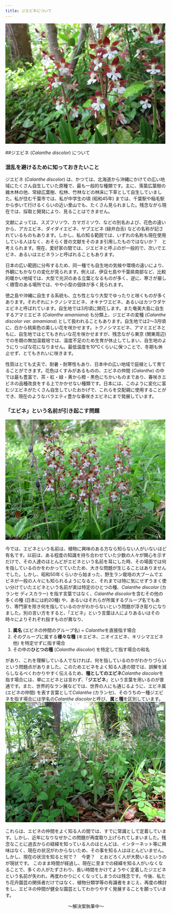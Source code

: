 ```yaml
---
title: ジエビネについて
---
```

<img src="/assets/images/JIEBINE_Calanthe_discolor_1.jpg" width="500" alt="ジエビネ (Calanthe discolor) - Ranyuen" />

##ジエビネ (<i>Calanthe discolor</i>) について

### 混乱を避けるために知っておきたいこと
ジエビネ (<i>Calanthe discolor</i>) は、かつては、北海道から沖縄にかけての広い地域にたくさん自生していた原種で、最も一般的な種類です。主に、落葉広葉樹の雑木林の他、常緑広葉樹、松林、竹林などの林床に下草として自生していました。私が住む千葉市では、私が中学生の頃 (昭和45年) までは、千葉駅や稲毛駅から歩いて行けるくらいの近い里山でも、たくさん見られました。残念ながら現在では、採取と開発により、見ることはできません。

文献によっては、スズフリソウ、カマガミソウ、などの別名および、花色の違いから、アカエビネ、ダイダイエビネ、ヤブエビネ (緑弁白舌) などの名称が記されているものもあります。しかし、私の知る範囲では、いずれの名称も現在使用している人はなく、おそらく昔の文献をそのまま引用したものではないか？　と考えられます。現在、愛好家の間では、ジエビネと呼ぶのが一般的で、次いでエビネ、あるいはエビネランと呼ばれることもあります。

日本の広い範囲に分布するため、同一種でも自生地の気候や環境の違いにより、外観にもかなりの変化が見られます。例えば、伊豆七島や千葉県南部など、比較的暖かい地域では、大型で光沢のある立葉となるものが多く、逆に、寒さが厳しく積雪のある場所では、やや小型の個体が多く見られます。

徳之島や沖縄に自生する系統も、立ち性となり大型でゆったりと咲くものが多くあります。それぞれにトクノシマエビネ、オキナワエビネ、あるいはカツウダケエビネと呼ばれています。自生地では3月頃に開花します。また奄美大島に自生するアマミエビネ (<i>Calanthe amamiana</i>) も分類上、ジエビネの変種 (<i>Calanthe discolor var. amamiana</i>) として扱われることもあります。自生地では2～3月頃に、白から桃紫色の美しい花を咲かせます。トクノシマエビネ、アマミエビネともに、自生地ではとてもきれいな花を咲かせますが、残念ながら東京 (関東周辺) での冬期の無加温栽培では、温度不足のため生育が休止してしまい、自生地のようにりっぱな花になりません。最低温度を10℃くらいに保つことで、冬期も休止せず、とてもきれいに咲きます。

性質はとても丈夫で、耐暑・耐寒性もあり、日本中の広い地域で庭植として育てることができます。花色はくすみがあるものの、エビネの仲間 (<i>Calanthe</i>) の中では最も豊富で、茶・紅・緑・黄から橙・黒色にちかいものまであり、春咲きエビネの品種改良をする上でかかせない種類です。日本には、このように変化に富むジエビネがたくさん自生していたおかげで、これらを交配親に使用することができ、現在のようなバラエティ豊かな春咲きエビネにまで発展しています。

### 「エビネ」という名前が引き起こす問題
<img src="/assets/images/JIEBINE_Calanthe_discolor_2.jpg" width="500" alt="ジエビネ (Calanthe discolor) - Ranyuen" />

今では、エビネという名前は、植物に興味のある方なら知らない人がいないほど有名です。以前は、ある程度の知識を持ち合わせていた少数の人々が関心を示すだけで、その人達のほとんどがエビネという名前を耳にした時、その場面では何を指しているのかをわかってていたため、大きな問題が生じることはありませんでした。しかし、昭和50年くらいから始まった、野生ラン栽培の大ブームでエビネが一般の人々にも知られるようになると、それまでは特に気にせずうまく使い分けていたエビネという名前が実は特定のひとつの種、<i>Calanthe discolor</i> (カランセ ディスカラー) を指す言葉ではなく、<i>Calanthe discolor</i>を含むその他の多くの種 (日本には約20種) や、あるいはそれらが所属するグループ名でもあり、専門家を除き何を指しているのかがわからないという問題が浮き彫りになりました。別の言い方をすると、「エビネ」という言葉は人によりあるいはその時々によりそれぞれ指すものが異なり、
<ol>
  <li><b>属名</b> (エビネの仲間のグループ名) = <i>Calanthe</i>を直接指す場合</li>
  <li>そのグループに属する<b>様々な種</b> (キエビネ、ニオイエビネ、キリシマエビネ他) を特定せずに指す場合</li>
  <li>その中の<b>ひとつの種</b> (<i>Calanthe discolor</i>) を特定して指す場合の和名</li>
</ol>
があり、これを理解している人でなければ、何を指しているのかがわかりづらいという問題点がありました。このためエビネをよく知る人達の間では、誤解を減らしなるべくわかりやすく伝えるため、<b>種としてのエビネ</b><i>Calanthe discolor</i>を指す場合には、単にエビネとは言わず、「<b>ジエビネ</b>」という言葉を用いるのが普通です。また、世界的なラン展などでは、世界の人にも通じるように、エビネ属 (エビネの仲間) を表す言葉として<i>Calanthe</i> (カランセ)、そのうちの一種ジエビネを指す場合には学名の<i>Calanthe discolor</i>と呼び、<b>属</b>と<b>種</b>を区別しています。

<img src="/assets/images/JIEBINE_Calanthe_discolor_3.jpg" width="500" alt="ジエビネ (Calanthe discolor) - Ranyuen" />

これらは、エビネの仲間をよく知る人の間では、すでに常識として定着しています。しかし、近年になりなぜかこの問題が再度取り上げられてしまいました。残念なことに過去からの経緯を知っている人のほとんどは、インターネット等に興味はなく、現在の状況がわからないため、その事を知る人はほとんどいません。しかし、現在の状況を知ると何で？　今更？　とおどろく人が大勢いるというのが現状です。 このまま時間が経過し、現在に至までの経緯を知る人がいなくなることで、多くの人がたずさわり、長い時間をかけてようやく定着したジエビネという名前が失われ、再度わかりにくくなってしまうのは残念です。今後、私たち花卉園芸の関係者だけではなく、植物分類学等の有識者をまじえ、再度の検討をし、エビネの仲間が健全な園芸としてわかりやすく発展することを願っています。

<div style="text-align: center;">～解決案執筆中～</div>
